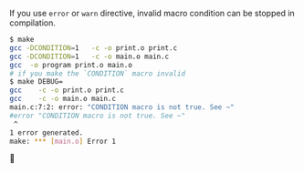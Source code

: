 If you use `error` or `warn` directive, invalid macro condition can be stopped in compilation.

```sh
$ make
gcc -DCONDITION=1   -c -o print.o print.c
gcc -DCONDITION=1   -c -o main.o main.c
gcc  -o program print.o main.o
# if you make the `CONDITION` macro invalid
$ make DEBUG=
gcc    -c -o print.o print.c
gcc    -c -o main.o main.c
main.c:7:2: error: "CONDITION macro is not true. See ~"
#error "CONDITION macro is not true. See ~"
 ^
1 error generated.
make: *** [main.o] Error 1
```
<Paste>
